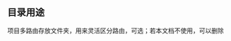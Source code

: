 <!--
 * @Description: 介绍routers目录用途
 * @Version: Beata1.0
 * @Autor: 【B站&公众号】Rong姐姐好可爱
 * @Date: 2020-09-23 23:32:58
 * @LastEditors: 【B站&公众号】Rong姐姐好可爱
 * @LastEditTime: 2020-12-18 23:27:49
-->


## 目录用途

项目多路由存放文件夹，用来灵活区分路由，可选；若本文档不使用，可以删除